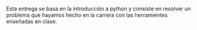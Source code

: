 Esta entrega se basa en la introducción a python y consiste en resolver un problema que hayamos hecho en la carrera con las herramientes enseñadas en clase.
